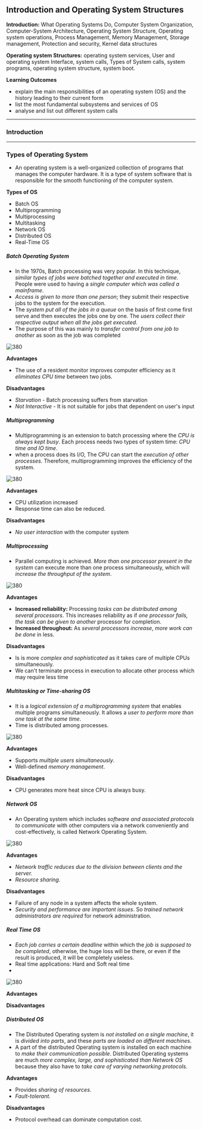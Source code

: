 ## Introduction and Operating System Structures
__Introduction:__ What Operating Systems Do, Computer System Organization, Computer-System Architecture, Operating System Structure, Operating system operations, Process Management, Memory Management, Storage management, Protection and security, Kernel data structures 

__Operating system Structures:__ operating system services, User and operating system Interface, system calls, Types of System calls, system programs, operating system structure, system boot.  

__Learning Outcomes__
- explain the main responsibilities of an operating system (OS) and the history leading to their current form
- list the most fundamental subsystems and services of OS
- analyse and list out different system calls

---
### Introduction

---
### Types of Operating System
- An operating system is a well-organized collection of programs that manages the computer hardware. It is a type of system software that is responsible for the smooth functioning of the computer system.

__Types of OS__
- Batch OS
- Multiprogramming
- Multiprocessing
- Multitasking
- Network OS
- Distributed OS
- Real-Time OS


##### Batch Operating System
- In the 1970s, Batch processing was very popular. In this technique, _similar types of jobs were batched together and executed in time_. People were used to having a _single computer which was called a mainframe_.
- _Access is given to more than one person_; they submit their respective jobs to the system for the execution.
- The _system put all of the jobs in a queue_ on the basis of first come first serve and then executes the jobs one by one. The _users collect their respective output when all the jobs get executed_.
- The purpose of this was mainly to _transfer control from one job to another_ as soon as the job was completed

![380](Batch-Processing-1.webp)

__Advantages__
- The use of a resident monitor improves computer efficiency as it _eliminates CPU time_ between two jobs.

__Disadvantages__
- _Starvation_ - Batch processing suffers from starvation
- _Not Interactive_ - It is not suitable for jobs that dependent on user's input

##### Multiprogramming
- Multiprogramming is an extension to batch processing where the _CPU is always kept busy_. Each process needs two types of system time: _CPU time and IO time_.
- when a process does its I/O, The CPU can start the _execution of other processes_. Therefore, multiprogramming improves the efficiency of the system.

![380](multi-programming.png)

__Advantages__
-   CPU utilization increased
-   Response time can also be reduced.

__Disadvantages__
-  _No user interaction_ with the computer system

##### Multiprocessing 
- Parallel computing is achieved. _More than one processor present in the system_ can execute more than one process simultaneously, which will _increase the throughput of the system_.

![380](Multiprocessing-System.jpg)

__Advantages__
-   **Increased reliability:** Processing _tasks can be distributed among several processors_. This increases reliability as if _one processor fails, the task can be given to another_ processor for completion.
-   **Increased throughout:** As _several processors increase_, _more work can be done_ in less.

__Disadvantages__
- Is is more _complex and sophisticated_ as it takes care of multiple CPUs simultaneously.
- We can't terminate process in execution to allocate other process which may require less time

##### Multitasking or Time-sharing OS
- It is a _logical extension of a multiprogramming system_ that enables multiple programs simultaneously. It allows a _user to perform more than one task at the same time_.
- Time is distributed among processes.

![380](tutorialwing-os-multitasking.webp)

__Advantages__
- Supports _multiple users simultaneously_.
- Well-defined _memory management_.

__Disadvantages__
- CPU generates more heat since CPU is always busy.

##### Network OS
- An Operating system which includes _software and associated protocols to communicate_ with other computers via a network conveniently and cost-effectively, is called Network Operating System.

![380](Network-OS.jpeg)

__Advantages__
-   _Network traffic reduces due to the division between clients and the server._
-   _Resource sharing._

__Disadvantages__
-   Failure of any node in a system affects the whole system.
-   _Security and performance are important issues_. So _trained network administrators are required_ for network administration.

##### Real Time OS
- _Each job carries a certain deadline_ within which the _job is supposed to be completed_, otherwise, the huge loss will be there, or even if the result is produced, it will be completely useless.
- Real time applications: Hard and Soft real time
- 

![380](real-time-operating-system2.png)

__Advantages__

__Disadvantages__

##### Distributed OS
- The Distributed Operating system is _not installed on a single machine_, it is _divided into parts_, and these _parts are loaded on different machines_.
- A part of the distributed Operating system is installed on each machine to _make their communication possible_. Distributed Operating systems are much _more complex, large, and sophisticated than Network OS_ because they also have to _take care of varying networking protocols_.

__Advantages__
-  Provides _sharing of resources_.
-  _Fault-tolerant._

__Disadvantages__
-   Protocol overhead can dominate computation cost.